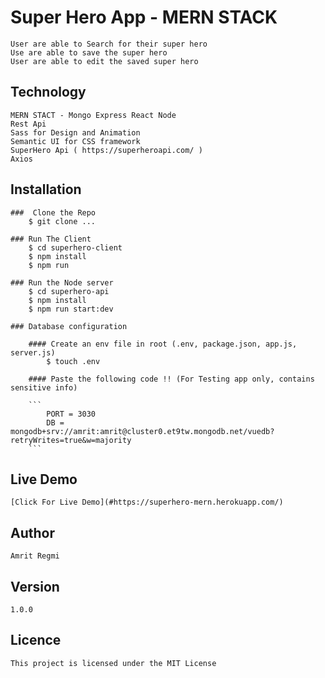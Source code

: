 # Super Hero App - MERN STACK

    User are able to Search for their super hero 
    Use are able to save the super hero 
    User are able to edit the saved super hero

## Technology

    MERN STACT - Mongo Express React Node
    Rest Api 
    Sass for Design and Animation
    Semantic UI for CSS framework
    SuperHero Api ( https://superheroapi.com/ )
    Axios


## Installation

    ###  Clone the Repo 
        $ git clone ...

    ### Run The Client 
        $ cd superhero-client
        $ npm install 
        $ npm run 

    ### Run the Node server
        $ cd superhero-api
        $ npm install
        $ npm run start:dev

    ### Database configuration 

        #### Create an env file in root (.env, package.json, app.js, server.js)
            $ touch .env 
        
        #### Paste the following code !! (For Testing app only, contains sensitive info)

        ```
            PORT = 3030
            DB = mongodb+srv://amrit:amrit@cluster0.et9tw.mongodb.net/vuedb?retryWrites=true&w=majority
        ```

## Live Demo 

    [Click For Live Demo](#https://superhero-mern.herokuapp.com/)
     
## Author 
    Amrit Regmi 

## Version 
    1.0.0

## Licence 
    This project is licensed under the MIT License
